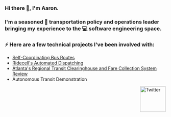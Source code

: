 
### Hi there 👋, I'm Aaron.

### I'm a seasoned 🚌 transportation policy and operations leader bringing my experience to the 💻 software engineering space.  

### ⚡ Here are a few technical projects I've been involved with:
- [Self-Coordinating Bus Routes](https://www2.isye.gatech.edu/~jjb/papers/Bartholdi-Eisenstein-2011.pdf)
- [Ridecell's Automated Dispatching](https://nique.net/news/2010/01/21/new-technology-to-be-used-in-stingerettes/)
- [Atlanta's Regional Transit Clearinghouse and Fare Collection System Review](https://cdn.atlantaregional.org/wp-content/uploads/rtc-summary-notes-03102016.pdf)
- Autonomous Transit Demonstration


<a href="https://www.linkedin.com/in/aaronwfowler/" target="_blank"><img src="https://cdn2.iconfinder.com/data/icons/social-media-2199/64/social_media_isometric_14-linkedin-512.png" height="80px" width="80px" alt="Twitter" align="right"></a>
